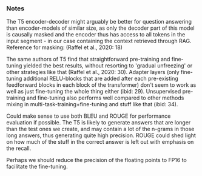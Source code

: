 ### Notes

The T5 encoder-decoder might arguably be better for question answering than encoder-models of similar size, as only the decoder part of this model is causally masked
and the encoder thus has access to all tokens in the input segment - in our case containing the context retrieved through RAG. 
Reference for masking: (Raffel et al., 2020: 18)

The same authors of T5 find that straightforward pre-training and fine-tuning yielded the best results, without resorting to 'gradual unfreezing' or
other strategies like that (Raffel et al., 2020: 30). Adapter layers (only fine-tuning additional RELU-blocks that are added after each pre-existing feedforward blocks in each block of the transformer) don't seem to work as well as just fine-tuning the whole thing either (ibid: 29). Unsupervised pre-training and fine-tuning also performs well compared to other methods mixing in multi-task-training+fine-tuning and stuff like that (ibid: 34).

Could make sense to use both BLEU and ROUGE for performance evaluation if possible. The T5 is likely to generate answers that are longer than the test ones we create, and may contain a lot of the n-grams in those long answers, thus generating quite high precision. ROUGE could shed light on how much of the stuff in the correct answer is left out with emphasis on the recall.

Perhaps we should reduce the precision of the floating points to FP16 to facilitate the fine-tuning.
